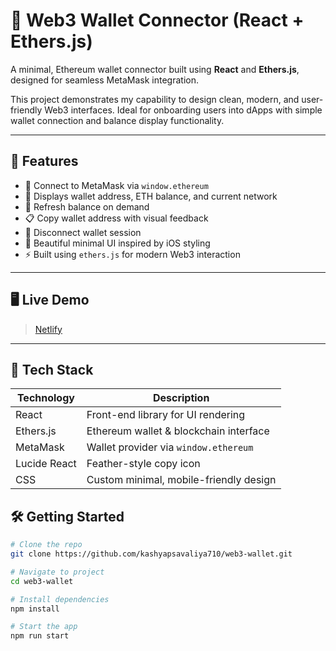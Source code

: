 # 🔗 Web3 Wallet Connector (React + Ethers.js)

A minimal, Ethereum wallet connector built using **React** and **Ethers.js**, designed for seamless MetaMask integration.

This project demonstrates my capability to design clean, modern, and user-friendly Web3 interfaces. Ideal for onboarding users into dApps with simple wallet connection and balance display functionality.

---

## 🚀 Features

- 🔐 Connect to MetaMask via `window.ethereum`
- 💼 Displays wallet address, ETH balance, and current network
- 🔄 Refresh balance on demand
- 📋 Copy wallet address with visual feedback
- 🛑 Disconnect wallet session
- 🎨 Beautiful minimal UI inspired by iOS styling
- ⚡ Built using `ethers.js` for modern Web3 interaction

---

## 🖥️ Live Demo

>  [Netlify](https://www.netlify.com/)  

---

## 🧪 Tech Stack

| Technology     | Description                            |
|----------------|----------------------------------------|
| React          | Front-end library for UI rendering     |
| Ethers.js      | Ethereum wallet & blockchain interface |
| MetaMask       | Wallet provider via `window.ethereum`  |
| Lucide React   | Feather-style copy icon                |
| CSS            | Custom minimal, mobile-friendly design |


## 🛠️ Getting Started

```bash
# Clone the repo
git clone https://github.com/kashyapsavaliya710/web3-wallet.git

# Navigate to project
cd web3-wallet

# Install dependencies
npm install

# Start the app
npm run start
